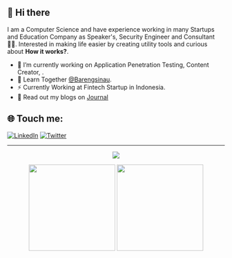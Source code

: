 ## 👋 Hi there 
I am a Computer Science and have experience working in many Startups and Education Company as Speaker's, Security Engineer and Consultant 👨‍💻. Interested in making life easier by creating utility tools and curious about **How it works?**.

- 🔭 I’m currently working on Application Penetration Testing, Content Creator, .
- 🍔 Learn Together [@Barengsinau](https://www.tiktok.com/@barengsinau).
- ⚡ Currently Working at Fintech Startup in Indonesia.
- 💬 Read out my blogs on [Journal](https://daudaldi.blogspot.com)

## 🌐 Touch me:
[![LinkedIn](https://img.shields.io/badge/LinkedIn-%230077B5.svg?logo=linkedin&logoColor=white)](https://linkedin.com/in/daudaladumy/) [![Twitter](https://img.shields.io/badge/Twitter-%231DA1F2.svg?logo=Twitter&logoColor=white)](https://twitter.com/daud_aldi) 

<hr />
<p align="center"> <img src="https://profile-counter.glitch.me/vanshkapoor/count.svg" />
<p align = "center">
  <img src = "https://github-readme-stats.vercel.app/api?username=mrdzer0&show_icons=true&theme=radical" height = 200>
  <img src = "https://github-readme-streak-stats.herokuapp.com?user=mrdzer0&theme=dark" height = 200>

<!--
**mrdzer0/mrdzer0** is a ✨ _special_ ✨ repository because its `README.md` (this file) appears on your GitHub profile.

Here are some ideas to get you started:

- 🔭 I’m currently working on ...
- 🌱 I’m currently learning ...
- 👯 I’m looking to collaborate on ...
- 🤔 I’m looking for help with ...
- 💬 Ask me about ...
- 📫 How to reach me: ...
- 😄 Pronouns: ...
- ⚡ Fun fact: ...
-->
